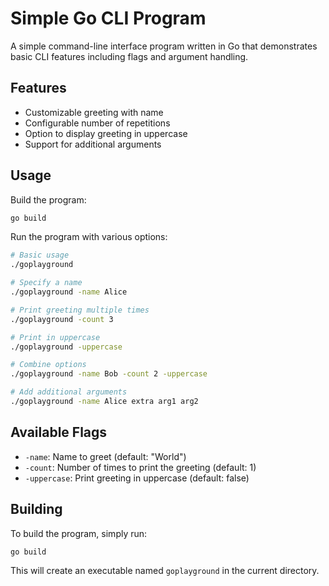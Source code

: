# Simple Go CLI Program

A simple command-line interface program written in Go that demonstrates basic CLI features including flags and argument handling.

## Features

- Customizable greeting with name
- Configurable number of repetitions
- Option to display greeting in uppercase
- Support for additional arguments

## Usage

Build the program:
```bash
go build
```

Run the program with various options:

```bash
# Basic usage
./goplayground

# Specify a name
./goplayground -name Alice

# Print greeting multiple times
./goplayground -count 3

# Print in uppercase
./goplayground -uppercase

# Combine options
./goplayground -name Bob -count 2 -uppercase

# Add additional arguments
./goplayground -name Alice extra arg1 arg2
```

## Available Flags

- `-name`: Name to greet (default: "World")
- `-count`: Number of times to print the greeting (default: 1)
- `-uppercase`: Print greeting in uppercase (default: false)

## Building

To build the program, simply run:
```bash
go build
```

This will create an executable named `goplayground` in the current directory. 
